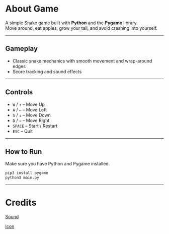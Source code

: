 # About Game

A simple Snake game built with **Python** and the **Pygame** library.  
Move around, eat apples, grow your tail, and avoid crashing into yourself.

---

## Gameplay

- Classic snake mechanics with smooth movement and wrap-around edges
- Score tracking and sound effects

---

## Controls

- `W` / `↑` – Move Up  
- `A` / `←` – Move Left  
- `S` / `↓` – Move Down  
- `D` / `→` – Move Right  
- `SPACE` – Start / Restart  
- `ESC` – Quit

---

## How to Run

Make sure you have Python and Pygame installed.

```bash
pip3 install pygame
python3 main.py
```
---

# Credits

[Sound](https://mixkit.co/free-sound-effects/discover/retro/)

[Icon](https://images.app.goo.gl/r2ruZMediQAGDNtK7)